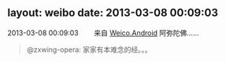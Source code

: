 layout: weibo
date: 2013-03-08 00:09:03
---
2013-03-08 00:09:03  &nbsp;&nbsp;&nbsp;&nbsp;&nbsp;&nbsp; 来自 <a href="http://app.weibo.com/t/feed/l4RWD" rel="nofollow">Weico.Android</a>
阿弥陀佛……
>  @zxwing-opera: 家家有本难念的经。。。 ​​​
